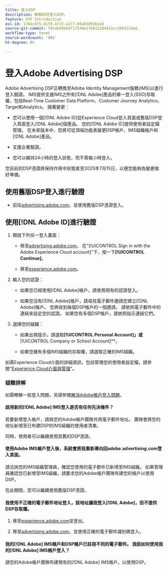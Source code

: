 ```yaml
---
title: 登入DSP
description: 瞭解如何登入DSP。
feature: DSP Introduction
exl-id: 1704cd75-81f8-4715-a177-69a03093ba1d
source-git-commit: f81a6d9b9df17540e27681218483acc30b5724a6
workflow-type: tm+mt
source-wordcount: '501'
ht-degree: 0%

---
```


# 登入Adobe Advertising DSP

Adobe Advertising DSP正轉換至Adobe Identity Management服務(IMS)以進行登入驗證。 IMS提供支援IMS之所有[!DNL Adobe]產品的單一登入(SSO)存取權，包括Real-Time Customer Data Platform、Customer Journey Analytics、Target和Analytics。 隨著變更：

* 您可以使用一個[!DNL Adobe ID]從Experience Cloud登入頁面或舊版DSP登入頁面登入[!DNL Adobe]個產品。 您的[!DNL Adobe ID]提供使用者設定檔管理。 在未來版本中，您將可從頂端功能表變更DSP帳戶、IMS組織帳戶和[!DNL Adobe]產品。

* 支援企業驗證。

* 您可以維持24小時的登入狀態，而不需每小時登入。

您目前的DSP憑證將保持作用中狀態直至2025年7月15日，以便您能夠為變更做好準備。

## 使用舊版DSP登入進行驗證

* 前往[advertising.adobe.com](https://advertising.adobe.com)，並使用舊版DSP憑證登入。

## 使用[!DNL Adobe ID]進行驗證

1. 開啟下列任一登入畫面：

   * 移至[advertising.adobe.com](https://advertising.adobe.com)。 在&quot;[!UICONTROL Sign in with the Adobe Experience Cloud account]&quot;下，按一下&#x200B;**[!UICONTROL Continue]**。

   * 移至[experience.adobe.com](https://experience.adobe.com)。

1. 輸入您的認證：

   * 如果您已經使用[!DNL Adobe]帳戶，請使用現有的認證登入。

   * 如果您沒有[!DNL Adobe]帳戶，請尋找電子郵件邀請您建立[!DNL Adobe]帳戶。 您將收到每個DSP帳戶的一個邀請。 請依照電子郵件中的連結來設定您的認證。 如果您有多個DSP帳戶，請依照指示連結它們。

1. 選擇您的組織：

   * 如果出現提示，請選取&#x200B;**[!UICONTROL Personal Account]」或&#x200B;**&#x200B;[!UICONTROL Company or School Account]**。

   * 如果您擁有多個IMS組織的存取權，請選取正確的IMS組織。

如需Experience Cloud介面的詳細資訊，包括管理您的使用者設定檔，請參閱&quot;[Experience Cloud介面與管理](https://experienceleague.adobe.com/en/docs/core-services/interface/experience-cloud)&quot;。

### 疑難排解

如需瞭解一般登入問題，另請參閱[解決Adobe帳戶登入問題](https://helpx.adobe.com/manage-account/kb/account-password-sign-help.linkfree.html)。

#### 啟用新的[!DNL Adobe] IMS登入是否有任何先決條件？

若要新增登入帳戶，請與您的Adobe帳戶團隊共用電子郵件地址。 團隊會將您的地址新增至已布建DSP的IMS組織的使用者清單。

同時，使用者可以繼續使用其舊的DSP憑證。

#### 使用Adobe IMS帳戶登入後，系統會將我重新導向回adobe.advertising.com登入頁面。

請洽詢您的IMS組織管理員，確認您使用的電子郵件已新增至IMS組織。 如果管理員確認您已新增至IMS組織，請要求您的Adobe帳戶團隊布建您的帳戶以使用DSP。

在此期間，您可以繼續使用舊版DSP憑證。

#### 我使用不正確的電子郵件地址登入，該地址讓我登入[!DNL Adobe]，但不提供DSP存取權。

1. 移至[experience.adobe.com](https://experience.adobe.com)並登出。

1. 移至[advertising.adobe.com](https://advertising.adobe.com)，並使用正確的電子郵件識別碼登入。

#### 我的[!DNL Adobe] IMS帳戶和DSP帳戶已註冊不同的電子郵件。 我該如何使用我的[!DNL Adobe] IMS帳戶登入？

請您的Adobe帳戶團隊布建現有的[!DNL Adobe] IMS帳戶，以使用DSP。
